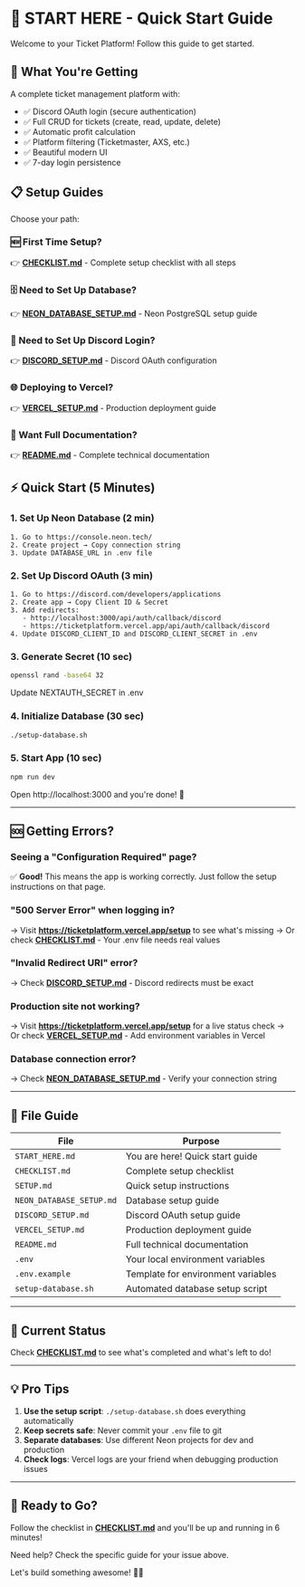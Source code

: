 # 🚀 START HERE - Quick Start Guide

Welcome to your Ticket Platform! Follow this guide to get started.

## 🎯 What You're Getting

A complete ticket management platform with:
- ✅ Discord OAuth login (secure authentication)
- ✅ Full CRUD for tickets (create, read, update, delete)
- ✅ Automatic profit calculation
- ✅ Platform filtering (Ticketmaster, AXS, etc.)
- ✅ Beautiful modern UI
- ✅ 7-day login persistence

## 📋 Setup Guides

Choose your path:

### 🆕 First Time Setup?
👉 **[CHECKLIST.md](CHECKLIST.md)** - Complete setup checklist with all steps

### 🗄️ Need to Set Up Database?
👉 **[NEON_DATABASE_SETUP.md](NEON_DATABASE_SETUP.md)** - Neon PostgreSQL setup guide

### 🔐 Need to Set Up Discord Login?
👉 **[DISCORD_SETUP.md](DISCORD_SETUP.md)** - Discord OAuth configuration

### 🌐 Deploying to Vercel?
👉 **[VERCEL_SETUP.md](VERCEL_SETUP.md)** - Production deployment guide

### 📖 Want Full Documentation?
👉 **[README.md](README.md)** - Complete technical documentation

## ⚡ Quick Start (5 Minutes)

### 1. Set Up Neon Database (2 min)
```
1. Go to https://console.neon.tech/
2. Create project → Copy connection string
3. Update DATABASE_URL in .env file
```

### 2. Set Up Discord OAuth (3 min)
```
1. Go to https://discord.com/developers/applications
2. Create app → Copy Client ID & Secret
3. Add redirects:
   - http://localhost:3000/api/auth/callback/discord
   - https://ticketplatform.vercel.app/api/auth/callback/discord
4. Update DISCORD_CLIENT_ID and DISCORD_CLIENT_SECRET in .env
```

### 3. Generate Secret (10 sec)
```bash
openssl rand -base64 32
```
Update NEXTAUTH_SECRET in .env

### 4. Initialize Database (30 sec)
```bash
./setup-database.sh
```

### 5. Start App (10 sec)
```bash
npm run dev
```

Open http://localhost:3000 and you're done! 🎉

---

## 🆘 Getting Errors?

### Seeing a "Configuration Required" page?
✅ **Good!** This means the app is working correctly. Just follow the setup instructions on that page.

### "500 Server Error" when logging in?
→ Visit **https://ticketplatform.vercel.app/setup** to see what's missing
→ Or check **[CHECKLIST.md](CHECKLIST.md)** - Your .env file needs real values

### "Invalid Redirect URI" error?
→ Check **[DISCORD_SETUP.md](DISCORD_SETUP.md)** - Discord redirects must be exact

### Production site not working?
→ Visit **https://ticketplatform.vercel.app/setup** for a live status check
→ Or check **[VERCEL_SETUP.md](VERCEL_SETUP.md)** - Add environment variables in Vercel

### Database connection error?
→ Check **[NEON_DATABASE_SETUP.md](NEON_DATABASE_SETUP.md)** - Verify your connection string

---

## 📂 File Guide

| File | Purpose |
|------|---------|
| `START_HERE.md` | You are here! Quick start guide |
| `CHECKLIST.md` | Complete setup checklist |
| `SETUP.md` | Quick setup instructions |
| `NEON_DATABASE_SETUP.md` | Database setup guide |
| `DISCORD_SETUP.md` | Discord OAuth setup guide |
| `VERCEL_SETUP.md` | Production deployment guide |
| `README.md` | Full technical documentation |
| `.env` | Your local environment variables |
| `.env.example` | Template for environment variables |
| `setup-database.sh` | Automated database setup script |

---

## 🎯 Current Status

Check **[CHECKLIST.md](CHECKLIST.md)** to see what's completed and what's left to do!

---

## 💡 Pro Tips

1. **Use the setup script**: `./setup-database.sh` does everything automatically
2. **Keep secrets safe**: Never commit your `.env` file to git
3. **Separate databases**: Use different Neon projects for dev and production
4. **Check logs**: Vercel logs are your friend when debugging production issues

---

## 🚀 Ready to Go?

Follow the checklist in **[CHECKLIST.md](CHECKLIST.md)** and you'll be up and running in 6 minutes!

Need help? Check the specific guide for your issue above.

Let's build something awesome! 🎫✨
